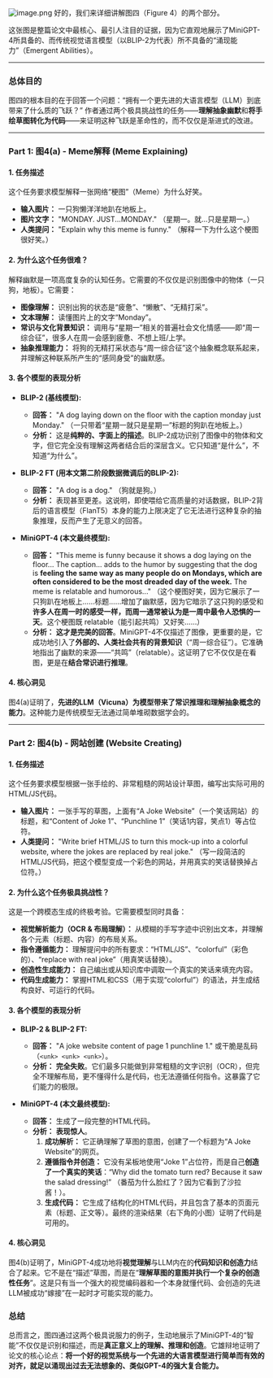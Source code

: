 ![image.png](https://cc-407-1376569927.cos.ap-guangzhou.myqcloud.com/cc-407-1376569927/images-obsidian/202509240837322.png)
好的，我们来详细讲解图四（Figure 4）的两个部分。

这张图是整篇论文中最核心、最引人注目的证据，因为它直观地展示了MiniGPT-4所具备的、而传统视觉语言模型（以BLIP-2为代表）所不具备的“涌现能力”（Emergent Abilities）。

---

### 总体目的

图四的根本目的在于回答一个问题：“拥有一个更先进的大语言模型（LLM）到底带来了什么质的飞跃？” 作者通过两个极具挑战性的任务——**理解抽象幽默**和**将手绘草图转化为代码**——来证明这种飞跃是革命性的，而不仅仅是渐进式的改进。

---

### Part 1: 图4(a) - Meme解释 (Meme Explaining)

#### 1. 任务描述

这个任务要求模型解释一张网络“梗图”（Meme）为什么好笑。

*   **输入图片：** 一只狗懒洋洋地趴在地板上。
*   **图片文字：** "MONDAY. JUST...MONDAY." （星期一。就...只是星期一。）
*   **人类提问：** "Explain why this meme is funny." （解释一下为什么这个梗图很好笑。）

#### 2. 为什么这个任务很难？

解释幽默是一项高度复杂的认知任务。它需要的不仅仅是识别图像中的物体（一只狗，地板）。它需要：
*   **图像理解：** 识别出狗的状态是“疲惫”、“懒散”、“无精打采”。
*   **文本理解：** 读懂图片上的文字“Monday”。
*   **常识与文化背景知识：** 调用与“星期一”相关的普遍社会文化情感——即“周一综合征”，很多人在周一会感到疲惫、不想上班/上学。
*   **抽象推理能力：** 将狗的无精打采状态与“周一综合征”这个抽象概念联系起来，并理解这种联系所产生的“感同身受”的幽默感。

#### 3. 各个模型的表现分析

*   **BLIP-2 (基线模型):**
    *   **回答：** "A dog laying down on the floor with the caption monday just Monday." （一只带着“星期一就只是星期一”标题的狗趴在地板上。）
    *   **分析：** 这是**纯粹的、字面上的描述**。BLIP-2成功识别了图像中的物体和文字，但它完全没有理解这两者结合后的深层含义。它只知道“是什么”，不知道“为什么”。

*   **BLIP-2 FT (用本文第二阶段数据微调后的BLIP-2):**
    *   **回答：** "A dog is a dog." （狗就是狗。）
    *   **分析：** 表现甚至更差。这说明，即使喂给它高质量的对话数据，BLIP-2背后的语言模型（FlanT5）本身的能力上限决定了它无法进行这种复杂的抽象推理，反而产生了无意义的回答。

*   **MiniGPT-4 (本文最终模型):**
    *   **回答：** "This meme is funny because it shows a dog laying on the floor... The caption... adds to the humor by suggesting that the dog is **feeling the same way as many people do on Mondays, which are often considered to be the most dreaded day of the week.** The meme is relatable and humorous..." （这个梗图好笑，因为它展示了一只狗趴在地板上……标题……增加了幽默感，因为它暗示了这只狗的感受和**许多人在周一时的感受一样，而周一通常被认为是一周中最令人恐惧的一天**。这个梗图既 relatable（能引起共鸣）又好笑……）
    *   **分析：** **这才是完美的回答**。MiniGPT-4不仅描述了图像，更重要的是，它成功地引入了**外部的、人类社会共有的背景知识**（“周一综合征”）。它准确地指出了幽默的来源——“共鸣”（relatable）。这证明了它不仅仅是在看图，更是在**结合常识进行推理**。

#### 4. 核心洞见

图4(a)证明了，**先进的LLM（Vicuna）为模型带来了常识推理和理解抽象概念的能力**。这种能力是传统模型无法通过简单堆砌数据学会的。

---

### Part 2: 图4(b) - 网站创建 (Website Creating)

#### 1. 任务描述

这个任务要求模型根据一张手绘的、非常粗糙的网站设计草图，编写出实际可用的HTML/JS代码。

*   **输入图片：** 一张手写的草图，上面有“A Joke Website”（一个笑话网站）的标题，和“Content of Joke 1”、“Punchline 1”（笑话1内容，笑点1）等占位符。
*   **人类提问：** "Write brief HTML/JS to turn this mock-up into a colorful website, where the jokes are replaced by real joke." （写一段简洁的HTML/JS代码，把这个模型变成一个彩色的网站，并用真实的笑话替换掉占位符。）

#### 2. 为什么这个任务极具挑战性？

这是一个跨模态生成的终极考验。它需要模型同时具备：
*   **视觉解析能力（OCR & 布局理解）：** 从模糊的手写字迹中识别出文本，并理解各个元素（标题、内容）的布局关系。
*   **指令遵循能力：** 理解提问中的所有要求：“HTML/JS”、“colorful”（彩色的）、“replace with real joke”（用真笑话替换）。
*   **创造性生成能力：** 自己编出或从知识库中调取一个真实的笑话来填充内容。
*   **代码生成能力：** 掌握HTML和CSS（用于实现“colorful”）的语法，并生成结构良好、可运行的代码。

#### 3. 各个模型的表现分析

*   **BLIP-2 & BLIP-2 FT:**
    *   **回答：** "A joke website content of page 1 punchline 1." 或干脆是乱码（`<unk> <unk> <unk>`）。
    *   **分析：** **完全失败**。它们最多只能做到非常粗糙的文字识别（OCR），但完全不理解布局，更不懂得什么是代码，也无法遵循任何指令。这暴露了它们能力的极限。

*   **MiniGPT-4 (本文最终模型):**
    *   **回答：** 生成了一段完整的HTML代码。
    *   **分析：** **表现惊人**。
        1.  **成功解析：** 它正确理解了草图的意图，创建了一个标题为“A Joke Website”的网页。
        2.  **遵循指令并创造：** 它没有呆板地使用“Joke 1”占位符，而是自己**创造了一个真实的笑话**：“Why did the tomato turn red? Because it saw the salad dressing!” （番茄为什么脸红了？因为它看到了沙拉酱！）。
        3.  **生成代码：** 它生成了结构化的HTML代码，并且包含了基本的页面元素（标题、正文等）。最终的渲染结果（右下角的小图）证明了代码是可用的。

#### 4. 核心洞见

图4(b)证明了，MiniGPT-4成功地将**视觉理解**与LLM内在的**代码知识和创造力**结合了起来。它不是在“描述”草图，而是在“**理解草图的意图并执行一个复杂的创造性任务**”。这是只有当一个强大的视觉编码器和一个本身就懂代码、会创造的先进LLM被成功“嫁接”在一起时才可能实现的能力。

### 总结

总而言之，图四通过这两个极具说服力的例子，生动地展示了MiniGPT-4的“智能”不仅仅是识别和描述，而是**真正意义上的理解、推理和创造**。它雄辩地证明了论文的核心论点：**将一个好的视觉系统与一个先进的大语言模型进行简单而有效的对齐，就足以涌现出过去无法想象的、类似GPT-4的强大复合能力。**